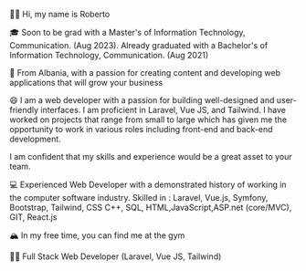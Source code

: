 👋🏻 Hi, my name is Roberto

🎓 Soon to be grad with a Master's of Information Technology, Communication. (Aug 2023). Already graduated with a Bachelor's of Information Technology, Communication. (Aug 2021)

🌇 From Albania, with a passion for creating content and developing web applications that will grow your business

😄 I am a web developer with a passion for building well-designed and user-friendly interfaces. I am proficient in Laravel, Vue JS, and Tailwind. I have worked on projects that range from small to large which has given me the opportunity to work in various roles including front-end and back-end development.

I am confident that my skills and experience would be a great asset to your team.

💻 Experienced Web Developer with a demonstrated history of working in the computer software industry. Skilled in : Laravel, Vue.js, Symfony, Bootstrap, Tailwind, CSS C++, SQL, HTML,JavaScript,ASP.net (core/MVC), GIT, React.js

🏔 In my free time, you can find me at the gym

💪🏻 Full Stack Web Developer (Laravel, Vue JS, Tailwind)

<!-- ![Anurag's GitHub stats](https://github-readme-stats.vercel.app/api?username=robertocemeri&show_icons=true&theme=radical) -->
